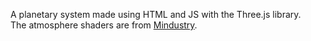 A planetary system made using HTML and JS with the Three.js library.  
The atmosphere shaders are from [Mindustry](https://github.com/Anuken/Mindustry).
